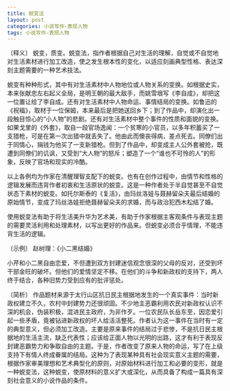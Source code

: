 ```yaml
---
title: 蜕变法
layout: post
categories: 小说写作-表现人物
tags: 小说写作-表现人物
---
```


〔释义〕 蜕变，质变。蜕变法，指作者根据自己对生活的理解，自觉或不自觉地对生活素材进行加工改造，使之发生根本性的变化，以适应刻画典型性格、表达深刻主题需要的一种艺术技法。

蜕变有种种形式，其中有对生活素材中人物地位或人物关系的变换。如根据史实，本来张献忠左右起义全局，是明王朝的最大敌手，而姚雪垠写《李自成》，却把这一位置让给了李自成。还有对生活素材中人物命运、事情结局的变换。如鲁迅的《祝福》，取材于一位保姆，本来最后是把她送回乡下；到了作品中，却演化出一段触目惊心的“小人物”的悲剧。还有对生活素材中整个事件的性质和面貌的变换。如果戈里的《外套》，取自一段官场逸闻：一个贫寒的小官员，以多年积蓄买了一支猎枪，可是在第一次出猎中就丢失了。他由此而懊丧得病，差点死去。同僚们出于同情心，捐钱为他买了一支新猎枪。但到了作品中，却变成主人公外套被抢，既遭到同僚们的讥讽，又受到“大人物”的怒斥；塑造了一个“谁也不可怜的人”的形象，反映了官场和现实的冷酷。

以上各例均为作家在清醒理智支配下的蜕变。也有在创作过程中，由情节和性格的逻辑发展而违背作者初衷和生活原状的蜕变。这是一种作者处于半自觉甚至不自觉状态下素材的蜕变。如托尔斯泰的《复活》，由玛丝洛娃与聂赫留朵夫最后结婚的原始情节，变成了玛丝洛娃拒绝聂赫留朵夫的求婚，而与政治犯西木松结了婚。

使用蜕变法有助于将生活美升华为艺术美，有助于作家根据主客观条件与表现主题的需要灵活利用和处理素材，以写出更好的作品来。但蜕变必须合乎情理，不能违背生活的逻辑。

〔示例〕 赵树理：《小二黑结婚》

小芹和小二黑自由恋爱，不但遭到双方封建迷信观念很深的父母的反对，还受到坏干部金旺的破坏。但他们的爱情坚定不移。在他们的斗争和新政权的支持下，两人终于结合，各种旧势力受到应有的批评惩处。

〔简析〕 作品题材来源于太行山区抗日民主根据地发生的一个真实事件：当时新政权建立不久，农村中封建势力还很顽固。不少地主恶霸利用农民对新政权认识不深的机会，伪装积极，混进民主政府，为非作歹。一位农民队长岳东至，因恋爱引起一些矛盾，竟被钻进新政权的坏人给活活整死。作者认为这一事件在当时有一定的典型意义，但必须加工改造。主要是原来事件的结局过于悲惨，不是抗日民主根据地的生活主流，缺乏代表性；应该给正面人物以光明的出路，这才有利于表现反封建恶霸势力和争取自由的主题。于是，作者改变了原来人物的命运，写了在上级支持下有情人终成眷属的结局。这种为了表现某种具有社会现实意义主题的需要，根据作家审美理想和艺术典型化的原则，对原始材料进行加工和必要的变形，就是一种蜕变法，这种蜕变，使原材料的意义扩大或深化，从而具备了构成一篇具有深刻社会意义的小说作品的条件。 